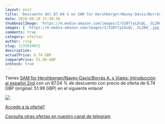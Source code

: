 ```yaml
---
layout: post
title: 'Descuento del 87.04 % en SAM for Hershberger/Navey-Davis/Borrás A'
date: 2020-09-29 21:59:58
thumbnailImage: 'https://m.media-amazon.com/images/I/51BftyLDsQL._SL200_.jpg'
images: [ 'https://m.media-amazon.com/images/I/51BftyLDsQL._SL200_.jpg' ]
comments: true
category: ofertas
author: ring
slug: 1133934072
description:
actualPrice: 6.74 GBP
comparePrice: 51.99 GBP
inStock: true
---
```


Tienes [SAM for Hershberger/Navey-Davis/Borrás A. s Viajes: Introducción al español  2nd](https://www.amazon.com/dp/1133934072/?tag=redken08-20) con un 87.04 % de descuento con precio de oferta de 6.74 GBP (original: 51.99 GBP) en el siguiente enlace!

[![](https://m.media-amazon.com/images/I/51BftyLDsQL._SL200_.jpg)](https://www.amazon.com/dp/1133934072/?tag=redken08-20)

[Accede a la oferta!!](https://www.amazon.com/dp/1133934072/?tag=redken08-20)

[Consulta otras ofertas en nuestro canal de telegram](https://t.me/s/ofertas25)
